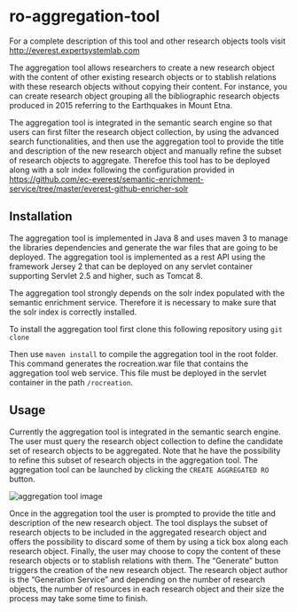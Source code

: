 # ro-aggregation-tool

For a complete description of this tool and other research objects tools visit http://everest.expertsystemlab.com

The aggregation tool allows researchers to create a new research object with the content of other existing research objects or to stablish relations with these research objects without copying their content. For instance, you can create research object grouping all the bibliographic research objects produced in 2015 referring to the Earthquakes in Mount Etna. 

The aggregation tool is integrated in the semantic search engine so that users can first filter the research object collection, by using the advanced search functionalities, and then use the aggregation tool to provide the title and description of the new research object and manually refine the subset of research objects to aggregate. Therefoe this tool has to be deployed along with a solr index following the configuration provided in https://github.com/ec-everest/semantic-enrichment-service/tree/master/everest-github-enricher-solr

## Installation

The aggregation tool is implemented in Java 8 and uses maven 3 to manage the libraries dependencies and generate the war files that are going to be deployed. The aggregation tool is implemented as a rest API using the framework Jersey 2 that can be deployed on any servlet container supporting Servlet 2.5 and higher, such as Tomcat 8.  

The aggregation tool strongly depends on the solr index populated with the semantic enrichment service. Therefore it is necessary to make sure that the solr index is correctly installed.

To install the aggregation tool first clone this following repository using `git clone`

Then use `maven install` to compile the aggregation tool in the root folder. This command generates the rocreation.war file that contains the aggregation tool web service. This file must be deployed in the servlet container in the path `/rocreation`. 

## Usage

Currently the aggregation tool is integrated in the semantic search engine. The user must query the research object collection to define the candidate set of research objects to be aggregated. Note that he have the possibility to refine this subset of research objects in the aggregation tool. The aggregation tool can be launched by clicking the `CREATE AGGREGATED RO` button.

![aggregation tool image](http://everest.expertsystemlab.com/home/aggscreen.png)

Once in the aggregation tool the user is prompted to provide the title and description of the new research object. The tool displays the subset of research objects to be included in the aggregated research object and offers the possibility to discard some of them by using a tick box along each research object. Finally, the user may choose to copy the content of these research objects or to stablish relations with them. The “Generate” button triggers the creation of the new research object. The research object author is the “Generation Service” and depending on the number of research objects, the number of resources in each research object and their size the process may take some time to finish. 
